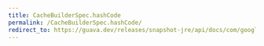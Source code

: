 ```yaml
---
title: CacheBuilderSpec.hashCode
permalink: /CacheBuilderSpec.hashCode/
redirect_to: https://guava.dev/releases/snapshot-jre/api/docs/com/google/common/cache/CacheBuilderSpec.html#hashCode--
---
```

